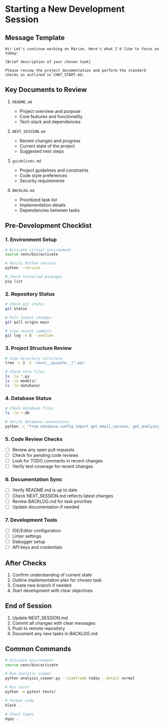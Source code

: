 # Starting a New Development Session

## Message Template
```
Hi! Let's continue working on Marian. Here's what I'd like to focus on today:

[Brief description of your chosen task]

Please review the project documentation and perform the standard checks as outlined in CHAT_START.md.
```

## Key Documents to Review
1. `README.md`
   - Project overview and purpose
   - Core features and functionality
   - Tech stack and dependencies

2. `NEXT_SESSION.md`
   - Recent changes and progress
   - Current state of the project
   - Suggested next steps

3. `guidelines.md`
   - Project guidelines and constraints
   - Code style preferences
   - Security requirements

4. `BACKLOG.md`
   - Prioritized task list
   - Implementation details
   - Dependencies between tasks

## Pre-Development Checklist

### 1. Environment Setup
```bash
# Activate virtual environment
source venv/bin/activate

# Verify Python version
python --version

# Check installed packages
pip list
```

### 2. Repository Status
```bash
# Check git status
git status

# Pull latest changes
git pull origin main

# View recent commits
git log -n 5 --oneline
```

### 3. Project Structure Review
```bash
# View directory structure
tree -L 2 -I 'venv|__pycache__|*.pyc'

# Check core files
ls -la *.py
ls -la models/
ls -la database/
```

### 4. Database Status
```bash
# Check database files
ls -la *.db

# Verify database connections
python -c "from database.config import get_email_session, get_analysis_session; print('Database connections OK')"
```

### 5. Code Review Checks
- [ ] Review any open pull requests
- [ ] Check for pending code reviews
- [ ] Look for TODO comments in recent changes
- [ ] Verify test coverage for recent changes

### 6. Documentation Sync
- [ ] Verify README.md is up to date
- [ ] Check NEXT_SESSION.md reflects latest changes
- [ ] Review BACKLOG.md for task priorities
- [ ] Update documentation if needed

### 7. Development Tools
- [ ] IDE/Editor configuration
- [ ] Linter settings
- [ ] Debugger setup
- [ ] API keys and credentials

## After Checks
1. Confirm understanding of current state
2. Outline implementation plan for chosen task
3. Create new branch if needed
4. Start development with clear objectives

## End of Session
1. Update NEXT_SESSION.md
2. Commit all changes with clear messages
3. Push to remote repository
4. Document any new tasks in BACKLOG.md

## Common Commands
```bash
# Activate environment
source venv/bin/activate

# Run analysis viewer
python analysis_viewer.py --timeframe today --detail normal

# Run tests
python -m pytest tests/

# Format code
black .

# Check types
mypy .
```
